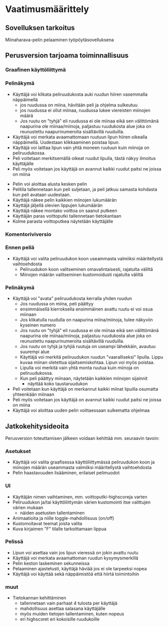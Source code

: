 # Vaatimusmäärittely

## Sovelluksen tarkoitus
Miinaharava-pelin pelaaminen työpöytäsovelluksena

## Perusversion tarjoama toiminnallisuus

### Graafinen käyttöliittymä

### Pelinäkymä
* Käyttäjä voi klikata peliruudukosta auki ruudun hiiren vasemmalla näppäimellä
	* jos ruudussa on miina, hävitään peli ja ohjelma sulkeutuu
	* jos ruudussa ei ollut miinaa, ruudussa lukee viereisten miinojen määrä
	* Jos ruutu on "tyhjä" eli ruudussa ei ole miinaa eikä sen välittömänä naapurina ole miinaa/miinoja, paljastuu ruudukosta alue joka on reunustettu naapurinumeroita sisältävillä ruuduilla.
* Käyttäjä voi merkata avaamattomaan ruutuun lipun hiiren oikealla näppäimellä. Uudestaan klikkaaminen poistaa lipun.
* Käyttäjä voi laittaa lipun vain yhtä moneen ruutuun kuin miinoja on peliruudukossa.
* Peli voitetaan merkitsemällä oikeat ruudut lipulla, tästä näkyy ilmoitus käyttäjälle
* Peli myös voitetaan jos käyttäjä on avannut kaikki ruudut paitsi ne joissa on miina

- Pelin voi aloittaa alusta kesken pelin
- Pelitila tallennetaan kun peli suljetaan, ja peli jatkuu samasta kohdasta kun peli avataan uudestaan.
- Käyttäjä näkee pelin kaikkien miinojen lukumäärän
- Käyttäjä jäljellä olevien lippujen lukumäärän
- Käyttäjä näkee montako voittoa on saanut putkeen
- Käyttäjän paras voittoputki tallennetaan tietokantaan
- Kolme parasta voittoputkea näytetään käyttäjälle


### Komentoriviversio

### Ennen peliä
- Käyttäjä voi valita peliruudukon koon useammasta valmiiksi määritellystä vaihtoehdosta
	- Peliruudukon koon valitseminen omavalintaisesti, rajatulta väliltä
 	- Miinojen määrän valitseminen kustomoidusti rajatulta väliltä

### Pelinäkymä

* Käyttäjä voi "avata" peliruudukosta kerralla yhden ruudun
	* Jos ruudussa on miina, peli päättyy
	* ensimmäisellä kierroksella ensimmäinen avattu ruutu ei voi osua miinaan
	* Jos klikatulla ruudulla on naapurina miina/miinoja, tulee näkyviin kyseinen numero
	* Jos ruutu on "tyhjä" eli ruudussa ei ole miinaa eikä sen välittömänä naapurina ole miinaa/miinoja, paljastuu ruudukosta alue joka on reunustettu naapurinumeroita sisältävillä ruuduilla.
	* Jos ruutu on tyhjä ja tyhjiä ruutuja on useampi lähekkäin, avautuu suurempi alue
	* Käyttäjä voi merkitä peliruudukon ruudun "vaaralliseksi" lipulla. Lippu kuvaa miinan oletettua sijaitsemiskohtaa. Lipun voi myös poistaa.
	* Lipulla voi merkitä vain yhtä monta ruutua kuin miinoja on peliruudukossa.
	* Kun peli päättyy miinaan, näytetään kaikkien miinojen sijainnit
		* näyttää koko taustaruudukon
* Peli voitetaan kun käyttäjä on merkannut kaikki miinat lipuilla osumatta yhteenkään miinaan
* Peli myös voitetaan jos käyttäjä on avannut kaikki ruudut paitsi ne joissa on miina
* Käyttäjä voi aloittaa uuden pelin voittaessaan sulkematta ohjelmaa

## Jatkokehitysideoita
Perusversion toteuttamisen jälkeen voidaan kehittää mm. seuraavin tavoin:

### Asetukset
- Käyttäjä voi valita graafisessa käyttöliittymässä peliruudukon koon ja miinojen määrän useammasta valmiiksi määritellystä vaihtoehdosta
- Pelin haastavuuden lisääminen, erilaiset pelimuodot

### UI
- Käyttäjän nimen vaihtaminen, mm. voittoputki-highscoreja varten
- Peliruudukon ja/tai käyttöliittymän värien kustomointi itse valittujen värien mukaan
	- näiden asetusten tallentaminen
- Animaatioita ja niille toggle-mahdollisuus (on/off)
- Kustomoitavat teemat joista valita
- Kuva kirjaimen "F" tilalle tarkoittamaan lippua

### Pelissä
- Lipun voi asettaa vain jos lipun vieressä on jokin avattu ruutu
- Käyttäjä voi merkata avaamattoman ruudun kysymysmerkillä
- Pelin keston laskeminen sekunneissa
- Pelaaminen ajastetusti, käyttäjä häviää jos ei ole tarpeeksi nopea
- Käyttäjä voi käyttää sekä näppäimistöä että hiirtä toimintoihin

### muut
- Tietokannan kehittäminen
	- tallennetaan vain parhaat 4 tulosta per käyttäjä
	- mahdollisuus asettaa salasana käyttäjälle
	- myös muiden tietojen tallentaminen, kuten nopeus
	- eri highscoret eri kokoisille ruudukoille